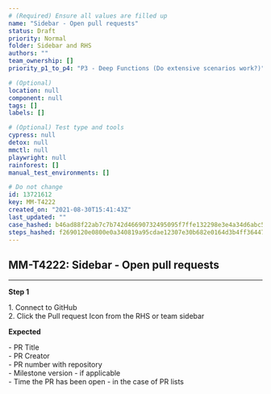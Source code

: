 ```yaml
---
# (Required) Ensure all values are filled up
name: "Sidebar - Open pull requests"
status: Draft
priority: Normal
folder: Sidebar and RHS
authors: ""
team_ownership: []
priority_p1_to_p4: "P3 - Deep Functions (Do extensive scenarios work?)"

# (Optional)
location: null
component: null
tags: []
labels: []

# (Optional) Test type and tools
cypress: null
detox: null
mmctl: null
playwright: null
rainforest: []
manual_test_environments: []

# Do not change
id: 13721612
key: MM-T4222
created_on: "2021-08-30T15:41:43Z"
last_updated: ""
case_hashed: b46ad88f22ab7c7b742d46690732495095f7ffe132298e3e4a34d6abc5633a911662c652a4d26955e77d24d689c6866c
steps_hashed: f2690120e0800e0a340819a95cdae12307e30b682e0164d3b4ff36447284e99bc3537a310de6526440536aa37eafe8d4
---
```


<!-- (Auto-generated) Based on frontmatter's "key" and "name" -->

## MM-T4222: Sidebar - Open pull requests

---

**Step 1**

1\. Connect to GitHub\
2\. Click the Pull request Icon from the RHS or team sidebar

**Expected**

\- PR Title\
\- PR Creator\
\- PR number with repository\
\- Milestone version - if applicable\
\- Time the PR has been open - in the case of PR lists

